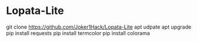 # Lopata-Lite

git clone https://github.com/Joker1Hack/Lopata-Lite
apt udpate
apt upgrade
pip install requests
pip install termcolor
pip install colorama
